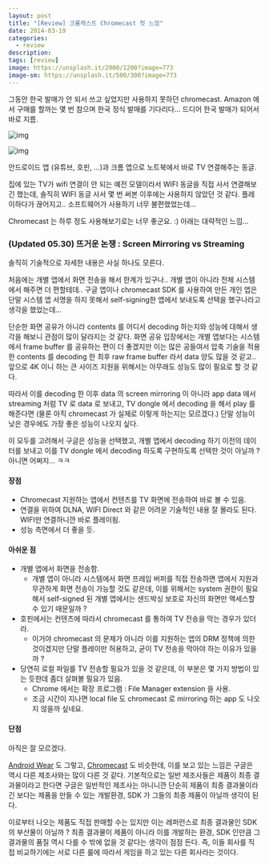 ```yaml
---
layout: post
title: "[Review] 크롬캐스트 Chromecast 첫 느낌"
date: 2014-03-19
categories:
  - review
description:
tags: [review]
image: https://unsplash.it/2000/1200?image=773
image-sm: https://unsplash.it/500/300?image=773
---
```


그동안 한국 발매가 안 되서 쓰고 싶었지만 사용하지 못하던 chromecast.
Amazon 에서 구매를 할까는 몇 번 참으며 한국 정식 발매를 기다리다… 드디어 한국 발매가 되어서 바로 지름.

<!--more-->

![img](http://i947.photobucket.com/albums/ad312/tkhwang/blog1/20140517-DSC_0370.jpg?fit=600%2C461)

![img](http://i947.photobucket.com/albums/ad312/tkhwang/blog1/20140517-DSC_0374.jpg?fit=600%2C461)

안드로이드 앱 (유튜브, 호핀, …)과 크롬 앱으로 노트북에서 바로 TV 연결해주는 동글.

집에 있는 TV가 wifi 연결이 안 되는 예전 모델이라서 WIFI 동글을 직접 사서 연결해보긴 했는데, 솔직히 WIFI 동글 사서 몇 번 써본 이후에는 사용하지 않았던 것 같다. 플레이하다가 끊어지고.. 소프트웨어가 사용하기 너무 불편했었는데…

Chromecast 는 하루 정도 사용해보기로는 너무 좋군요. :)
아래는 대략적인 느낌…


### (Updated 05.30) 뜨거운 논쟁 : Screen Mirroring vs Streaming

솔직히 기술적으로 자세한 내용은 사실 하나도 모른다.

처음에는 개별 앱에서 화면 전송을 해서 한계가 있구나.. 개별 앱이 아니라 전체 시스템에서 해주면 더 편할테데.. 구글 앱이나 chromecast SDK 를 사용하여 만든 개인 앱은 단말 시스템 앱 서명을 하지 못해서 self-signing한 앱에서 보내도록 선택을 했구나라고 생각을 했었는데…

단순한 화면 공유가 아니라 contents 를 어디서 decoding 하는지와 성능에 대해서 생각을 해보니 관점이 많이 달라지는 것 같다. 화면 공유 입장에서는 개별 앱보다는 시스템에서 frame buffer 를 공유하는 편이 더 좋겠지만 이는 많은 공들여서 압축 기술을 적용한 contents 를 decoding 한 최후 raw frame buffer 라서 data 양도 많을 것 같고.. 앞으로 4K 이니 하는 큰 사이즈 지원을 위해서는 아무래도 성능도 많이 필요로 할 것 같다.

따라서 이를 decoding 한 이후 data 의 screen mirroring 이 아니라 app data 에서 streaming 처럼 TV 로 data 로 보내고, TV dongle 에서 decoding 을 해서 play 를 해준다면 (물론 아직 chromecast 가 실제로 이렇게 하는지는 모르겠다.) 단말 성능이 낮은 경우에도 가장 좋은 성능이 나오지 싶다.

이 모두를 고려해서 구글은 성능을 선택했고, 개별 앱에서 decoding 하기 이전의 데이터를 보내고 이를 TV dongle 에서 decoding 하도록 구현하도록 선택한 것이 아닐까 ?
아니면 어쩌지… ㅋㅋ

#### 장점

- Chromecast 지원하는 앱에서 컨텐츠를 TV 화면에 전송하여 바로 볼 수 있음.
- 연결을 위하여 DLNA, WIFI Direct 와 같은 어려운 기술적인 내용 잘 몰라도 된다. WIFI만 연결하니깐 바로 플레이됨.
- 성능 측면에서 더 좋을 듯.

#### 아쉬운 점

- 개별 앱에서 화면을 전송함.
	- 개별 앱이 아니라 시스템에서 화면 프레임 버퍼를 직접 전송하면 앱에서 지원과 무관하게 화면 전송이 가능할 것도 같은데, 이를 위해서는 system 권한이 필요해서 self-signed 된 개별 앱에서는 샌드박싱 보호로 자신의 화면만 액세스할 수 있기 때문일까 ?
- 호핀에서는 컨텐츠에 따라서 chromecast 를 통하여 TV 전송을 막는 경우가 있더라.
	- 이거야 chromecast 의 문제가 아니라 이를 지원하는 앱의 DRM 정책에 의한 것이겠지만 단말 플레이만 허용하고, 굳이 TV 전송을 막아야 하는 이유가 있을까 ?
- 당연히 로컬 파일를 TV 전송할 필요가 있을 것 같은데, 이 부분은 몇 가지 방법이 있는 듯한데 좀더 살펴볼 필요가 있음.
	- Chrome 에서는 확장 프로그램 : File Manager extension 을 사용.
	- 조금 시간이 지나면 local file 도 chromecast 로 mirroring 하는 app 도 나오지 않을까 싶네요.

#### 단점

아직은 잘 모르겠다.

[Android Wear](http://developer.android.com/wear/preview/start.html) 도 그렇고, [Chromecast](https://developers.google.com/cast/) 도 비슷한데, 이를 보고 있는 느낌은 구글은 역시 다른 제조사와는 많이 다른 것 같다. 기본적으로는 일반 제조사들은 제품이 최종 결과물이라고 한다면 구글은 일반적인 제조사는 아니니깐 단순히 제품이 최종 결과물이라긴 보다는 제품을 만들 수 있는 개발환경, SDK 가 그들의 최종 제품이 아닐까 생각이 된다.

이로부터 나오는 제품도 직접 판매할 수는 있지만 이는 레퍼런스로 최종 결과물인 SDK 의 부산물이 아닐까 ? 최종 결과물이 제품이 아니라 이를 개발하는 환경, SDK 인만큼 그 결과물의 품질 역시 다를 수 밖에 없을 것 같다는 생각이 점점 든다. 즉, 이들 회사를 직접 비교하기에는 서로 다른 룰에 따라서 게임을 하고 있는 다른 회사라는 것이다.
